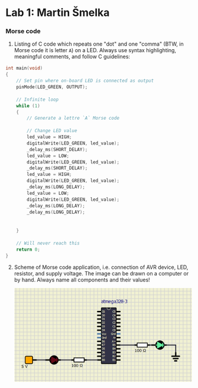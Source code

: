 # Lab 1: Martin Šmelka

### Morse code

1. Listing of C code which repeats one "dot" and one "comma" (BTW, in Morse code it is letter `A`) on a LED. Always use syntax highlighting, meaningful comments, and follow C guidelines:

```c
int main(void)
{
    // Set pin where on-board LED is connected as output
    pinMode(LED_GREEN, OUTPUT);

    // Infinite loop
    while (1)
    {
        // Generate a lettre `A` Morse code

        // Change LED value
        led_value = HIGH;
        digitalWrite(LED_GREEN, led_value);
        _delay_ms(SHORT_DELAY);
        led_value = LOW;
        digitalWrite(LED_GREEN, led_value);
        _delay_ms(SHORT_DELAY);
        led_value = HIGH;
        digitalWrite(LED_GREEN, led_value);
        _delay_ms(LONG_DELAY);
        led_value = LOW;
        digitalWrite(LED_GREEN, led_value);
        _delay_ms(LONG_DELAY);
        _delay_ms(LONG_DELAY);
        

    }

    // Will never reach this
    return 0;
}
```

2. Scheme of Morse code application, i.e. connection of AVR device, LED, resistor, and supply voltage. The image can be drawn on a computer or by hand. Always name all components and their values!

   ![your figure](https://github.com/MartinSmelka/Digital-Electronics-2-Smelka/blob/main/Labs/Lab_1/Morse.png)
